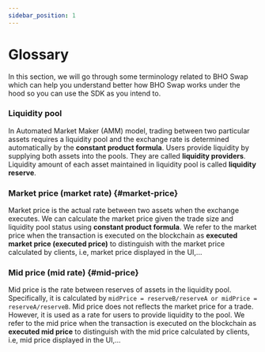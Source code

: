```yaml
---
sidebar_position: 1
---
```


# Glossary

In this section, we will go through some terminology related to BHO Swap which can help you understand better how BHO Swap works under the hood so you can use the SDK as you intend to.

### Liquidity pool

In Automated Market Maker (AMM) model, trading between two particular assets requires a liquidity pool and the exchange rate is determined automatically by the **constant product formula**. Users provide liquidity by supplying both assets into the pools. They are called **liquidity providers**. Liquidity amount of each asset maintained in liquidity pool is called **liquidity reserve**.

### Market price (market rate) {#market-price}

Market price is the actual rate between two assets when the exchange executes. We can calculate the market price given the trade size and liquidity pool status using **constant product formula**. We refer to the market price when the transaction is executed on the blockchain as **executed market price (executed price)** to distinguish with the market price calculated by clients, i.e, market price displayed in the UI,...

### Mid price (mid rate) {#mid-price}

Mid price is the rate between reserves of assets in the liquidity pool. Specifically, it is calculated by `midPrice = reserveB/reserveA or midPrice = reserveA/reserveB`. Mid price does not reflects the market price for a trade. However, it is used as a rate for users to provide liquidity to the pool. We refer to the mid price when the transaction is executed on the blockchain as **executed mid price** to distinguish with the mid price calculated by clients, i.e, mid price displayed in the UI,...
